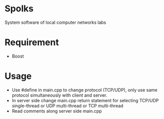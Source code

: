 # Spolks
 System software of local computer networks labs

# Requirement
* Boost

# Usage
* Use #define in main.cpp to change protocol (TCP/UDP), only use same protocol simultaneously with client and server.
* In server side change main.cpp return statement for selecting TCP/UDP single-thread or UDP multi-thread or TCP multi-thread
* Read comments along server side main.cpp
